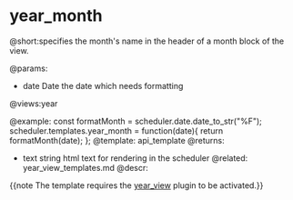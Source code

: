 year_month
=============

@short:specifies the month's name in the header of a month block of the view.
	
@params:
- date	Date	the date which needs formatting

@views:year

@example:
const formatMonth = scheduler.date.date_to_str("%F");
scheduler.templates.year_month = function(date){
    return formatMonth(date);
};
@template:	api_template
@returns:
- text    string     html text for rendering in the scheduler
@related:
	year_view_templates.md
@descr:

{{note The template requires the [year_view](extensions_list.md#year) plugin to be activated.}}

